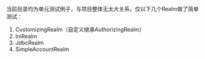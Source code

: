 当前目录均为单元测试例子，与项目整体无太大关系，仅以下几个Realm做了简单测试：
1. CustomizingRealm（自定义继承AuthorizingRealm）
2. IniRealm
3. JdbcRealm
4. SimpleAccountRealm